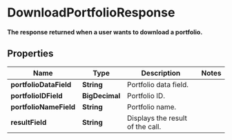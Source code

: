 

# DownloadPortfolioResponse

#### The response returned when a user wants to download a portfolio.

## Properties

Name | Type | Description | Notes
------------ | ------------- | ------------- | -------------
**portfolioDataField** | **String** | Portfolio data field. | 
**portfolioIDField** | **BigDecimal** | Portfolio ID. | 
**portfolioNameField** | **String** | Portfolio name. | 
**resultField** | **String** | Displays the result of the call. | 



